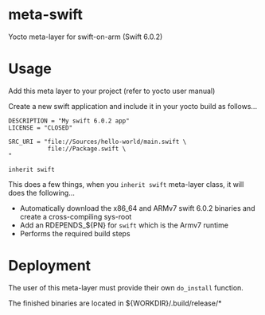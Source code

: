 # meta-swift
Yocto meta-layer for swift-on-arm (Swift 6.0.2)

# Usage

Add this meta layer to your project (refer to yocto user manual)

Create a new swift application and include it in your yocto build as follows...

```
DESCRIPTION = "My swift 6.0.2 app"
LICENSE = "CLOSED"

SRC_URI = "file://Sources/hello-world/main.swift \
           file://Package.swift \
"

inherit swift
```

This does a few things, when you `inherit swift` meta-layer class, it will does the following...

- Automatically download the x86\_64 and ARMv7 swift 6.0.2 binaries and create a cross-compiling sys-root
- Add an RDEPENDS_${PN} for `swift` which is the Armv7 runtime
- Performs the required build steps

# Deployment

The user of this meta-layer must provide their own `do_install` function.

The finished binaries are located in ${WORKDIR}/.build/release/*
